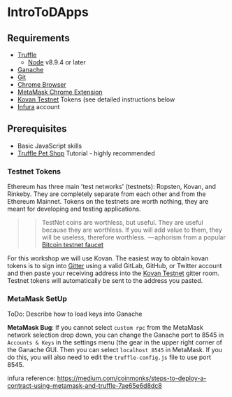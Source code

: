 # IntroToDApps


## Requirements

* [Truffle]
   * [Node] v8.9.4 or later
* [Ganache]
* [Git]
* [Chrome Browser]
* [MetaMask Chrome Extension]
* [Kovan Testnet] Tokens (see detailed instructions below
* [Infura] account

## Prerequisites

* Basic JavaScript skills
* [Truffle Pet Shop] Tutorial - highly recommended



### Testnet Tokens

Ethereum has three main 'test networks' (testnets): Ropsten, Kovan, and Rinkeby.
They are completely separate from each other and from the Ethereum Mainnet. Tokens
on the testnets are worth nothing, they are meant for developing and testing applications.

> > TestNet coins are worthless, but useful. They are useful because they are worthless. If you will add value to them, they will be useless, therefore worthless. 
> > — aphorism from a popular [Bitcoin testnet faucet]

For this workshop we will use Kovan. The easiest way to obtain kovan tokens is to
sign into [Gitter] using a valid GitLab, GitHub, or Twitter account
and then paste your receiving address into the [Kovan Testnet] gitter room.
Testnet tokens will automatically be sent to the address you pasted.

### MetaMask SetUp

ToDo: Describe how to load keys into Ganache

**MetaMask Bug**: If you cannot select `custom rpc` from the MetaMask network selection
drop down, you can change the Ganache port to 8545 in `Accounts & Keys` in the
settings menu (the gear in the upper right corner of the Ganache GUI. Then you can
select `localhost 8545` in MetaMask. If you do this, you will also need to edit the
`truffle-config.js` file to use port 8545.







infura reference: https://medium.com/coinmonks/steps-to-deploy-a-contract-using-metamask-and-truffle-7ae65e6d8dc8


[truffle]: https://truffleframework.com/docs/truffle/getting-started/installation
[node]: https://nodejs.org/en/
[ganache]: https://truffleframework.com/ganache
[git]: https://git-scm.com/
[chrome browser]: https://www.google.com/chrome/
[metamask chrome extension]: https://metamask.io/
[kovan testnet]: https://gitter.im/kovan-testnet/faucet
[infura]: https://infura.io

[truffle pet shop]: https://truffleframework.com/tutorials/pet-shop

[bitcoin testnet faucet]: http://tpfaucet.appspot.com/
[gitter]: https://gitter.im